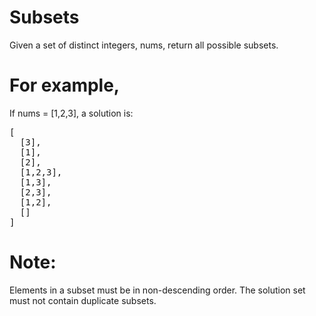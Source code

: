 # Subsets 

Given a set of distinct integers, nums, return all possible subsets.

# For example,
If nums = [1,2,3], a solution is:

<pre>
[
  [3],
  [1],
  [2],
  [1,2,3],
  [1,3],
  [2,3],
  [1,2],
  []
]
</pre>

# Note:
Elements in a subset must be in non-descending order.
The solution set must not contain duplicate subsets.
